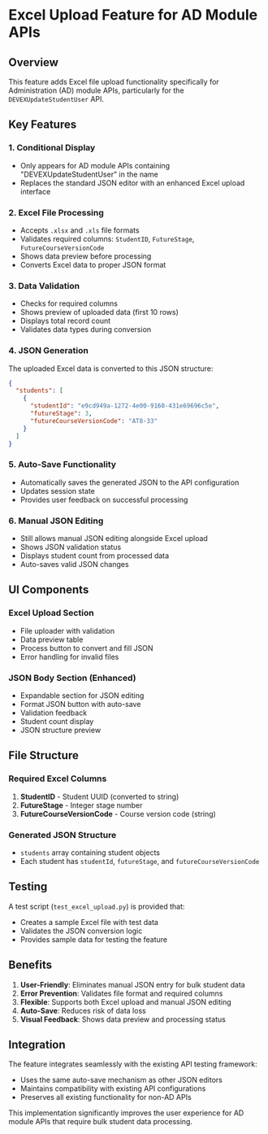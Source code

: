 # Excel Upload Feature for AD Module APIs

## Overview

This feature adds Excel file upload functionality specifically for Administration (AD) module APIs, particularly for the `DEVEXUpdateStudentUser` API.

## Key Features

### 1. **Conditional Display**

- Only appears for AD module APIs containing "DEVEXUpdateStudentUser" in the name
- Replaces the standard JSON editor with an enhanced Excel upload interface

### 2. **Excel File Processing**

- Accepts `.xlsx` and `.xls` file formats
- Validates required columns: `StudentID`, `FutureStage`, `FutureCourseVersionCode`
- Shows data preview before processing
- Converts Excel data to proper JSON format

### 3. **Data Validation**

- Checks for required columns
- Shows preview of uploaded data (first 10 rows)
- Displays total record count
- Validates data types during conversion

### 4. **JSON Generation**

The uploaded Excel data is converted to this JSON structure:

```json
{
  "students": [
    {
      "studentId": "e9cd949a-1272-4e00-9160-431e69696c5e",
      "futureStage": 3,
      "futureCourseVersionCode": "AT8-33"
    }
  ]
}
```

### 5. **Auto-Save Functionality**

- Automatically saves the generated JSON to the API configuration
- Updates session state
- Provides user feedback on successful processing

### 6. **Manual JSON Editing**

- Still allows manual JSON editing alongside Excel upload
- Shows JSON validation status
- Displays student count from processed data
- Auto-saves valid JSON changes

## UI Components

### Excel Upload Section

- File uploader with validation
- Data preview table
- Process button to convert and fill JSON
- Error handling for invalid files

### JSON Body Section (Enhanced)

- Expandable section for JSON editing
- Format JSON button with auto-save
- Validation feedback
- Student count display
- JSON structure preview

## File Structure

### Required Excel Columns

1. **StudentID** - Student UUID (converted to string)
2. **FutureStage** - Integer stage number
3. **FutureCourseVersionCode** - Course version code (string)

### Generated JSON Structure

- `students` array containing student objects
- Each student has `studentId`, `futureStage`, and `futureCourseVersionCode`

## Testing

A test script (`test_excel_upload.py`) is provided that:

- Creates a sample Excel file with test data
- Validates the JSON conversion logic
- Provides sample data for testing the feature

## Benefits

1. **User-Friendly**: Eliminates manual JSON entry for bulk student data
2. **Error Prevention**: Validates file format and required columns
3. **Flexible**: Supports both Excel upload and manual JSON editing
4. **Auto-Save**: Reduces risk of data loss
5. **Visual Feedback**: Shows data preview and processing status

## Integration

The feature integrates seamlessly with the existing API testing framework:

- Uses the same auto-save mechanism as other JSON editors
- Maintains compatibility with existing API configurations
- Preserves all existing functionality for non-AD APIs

This implementation significantly improves the user experience for AD module APIs that require bulk student data processing.
